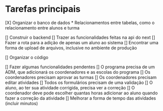# Tarefas principais
[X] Organizar o banco de dados
    * Relacionamentos entre tabelas, como o relacionamento entre alunos e turma

[] Construir o backend
    [] Trazer as funcionalidades feitas na api do next
        [] Fazer a rota para a adição de apenas um aluno ao sistema
    [] Encontrar uma forma de upload de arquivos, inclusive no ambiente de produção
    
[] Organizar o código

[] Fazer algumas funcionalidades pendentes
    [] O programa precisa de um ADM, que adicionará os coordenadores e as escolas do programa
    [] Os coordenadores precisam aprovar as turmas
    [] Os coordenadores precisam editar atividades
    [] Todos os formulários precisam de uma validação
    [] O aluno, ao ter sua atividade corrigida, precisa ver a correção
    [] O coordenador deve pode escolher quantas horas adicionar ao aluno quando fazer a correção da atividade
    [] Melhorar a forma de tempo das atividades (incluir minutos)